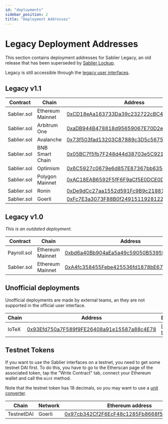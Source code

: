 ```yaml
---
id: "deployments"
sidebar_position: 2
title: "Deployment Addresses"
---
```


# Legacy Deployment Addresses

This section contains deployment addresses for Sablier Legacy, an old release that has been superseded by
[Sablier Lockup](/guides/lockup/overview).

Legacy is still accessible through the [legacy user interfaces](https://legacy-sender.sablier.com).

## Legacy v1.1

| Contract    | Chain            | Address                                                                                                                              |
| ----------- | ---------------- | ------------------------------------------------------------------------------------------------------------------------------------ |
| Sablier.sol | Ethereum Mainnet | [0xCD18eAa163733Da39c232722cBC4E8940b1D8888](https://etherscan.io/address/0xCD18eAa163733Da39c232722cBC4E8940b1D8888)                |
| Sablier.sol | Arbitrum One     | [0xaDB944B478818d95659067E70D2e5Fc43Fa3eDe9](https://arbiscan.io/address/0xaDB944B478818d95659067E70D2e5Fc43Fa3eDe9)                 |
| Sablier.sol | Avalanche        | [0x73f503fad13203C87889c3D5c567550b2d41D7a4](https://snowtrace.io/address/0x73f503fad13203C87889c3D5c567550b2d41D7a4)                |
| Sablier.sol | BNB Smart Chain  | [0x05BC7f5fb7F248d44d38703e5C921A8c16825161](https://bscscan.com/address/0x05BC7f5fb7F248d44d38703e5C921A8c16825161)                 |
| Sablier.sol | Optimism         | [0x6C5927c0679e6d857E87367bb635decbcB20F31c](https://optimistic.etherscan.io/address/0x6C5927c0679e6d857E87367bb635decbcB20F31c)     |
| Sablier.sol | Polygon Mainnet  | [0xAC18EAB6592F5fF6F9aCf5E0DCE0Df8E49124C06](https://polygonscan.com/address/0xAC18EAB6592F5fF6F9aCf5E0DCE0Df8E49124C06)             |
| Sablier.sol | Ronin            | [0xDe9dCc27aa1552d591Fc9B9c21881feE43BD8118](https://explorer.roninchain.com/address/ronin:de9dcc27aa1552d591fc9b9c21881fee43bd8118) |
| Sablier.sol | Goerli           | [0xFc7E3a3073F88B0f249151192812209117C2014b](https://goerli.etherscan.io/address/0xFc7E3a3073F88B0f249151192812209117C2014b)         |

## Legacy v1.0

_This is an outdated deployment_.

| Contract    | Chain            | Address                                                                                                               |
| ----------- | ---------------- | --------------------------------------------------------------------------------------------------------------------- |
| Payroll.sol | Ethereum Mainnet | [0xbd6a40Bb904aEa5a49c59050B5395f7484A4203d](https://etherscan.io/address/0xbd6a40Bb904aEa5a49c59050B5395f7484A4203d) |
| Sablier.sol | Ethereum Mainnet | [0xA4fc358455Febe425536fd1878bE67FfDBDEC59a](https://etherscan.io/address/0xA4fc358455Febe425536fd1878bE67FfDBDEC59a) |

## Unofficial deployments

Unofficial deployments are made by external teams, an they are not supported in the official user interface.

| Chain | Address                                                                                                                | Deployer                                   |
| ----- | ---------------------------------------------------------------------------------------------------------------------- | ------------------------------------------ |
| IoTeX | [0x93Efd750a7F589f9FE26408a91e15587a88c4E78](https://iotexscout.io/address/0x93Efd750a7F589f9FE26408a91e15587a88c4E78) | [IoTeX team](https://twitter.com/iotex_io) |

## Testnet Tokens

If you want to use the Sablier interfaces on a testnet, you need to get some testnet DAI first. To do this, you have to
go to the Etherscan page of the associated token, tap the "Write Contract" tab, connect your Ethereum wallet and call
the `mint` method.

Note that the testnet token has 18 decimals, so you may want to use a
[unit converter](https://tools.deth.net/token-unit-conversion).

| Chain      | Network | Ethereum address                                                                                                             |
| ---------- | ------- | ---------------------------------------------------------------------------------------------------------------------------- |
| TestnetDAI | Goerli  | [0x97cb342Cf2F6EcF48c1285Fb8668f5a4237BF862](https://goerli.etherscan.io/address/0x97cb342Cf2F6EcF48c1285Fb8668f5a4237BF862) |
